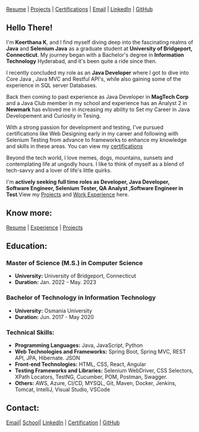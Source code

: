 [Resume](https://drive.google.com/file/d/1L7mR7kDmLZQRJGbQID0G2s0GQ2_nFXsD/view?usp=drive_link) | [Projects](Projects.md#projects) | [Certifications](Certification.md#Certification) | [Email](mailto:keerthanak1125@gmail.com) | [LinkedIn](http://linkedin.com/in/keerthana-reddy-ft25) | [GitHub](https://github.com/KeerthanaReddy1125)

## Hello There!

I'm **Keerthana K**, and I find myself diving deep into the fascinating realms of **Java** and  **Selenium Java** as a graduate student at **University of Bridgeport, Connecticut**. My journey began with a Bachelor's degree in **Information Technology** Hyderabad, and it's been quite a ride since then. 

I recently concluded my role as an **Java Developer** where I got to dive into Core Java , Java MVC and Restful API's, while also gaining some of the experience in SQL server Databases.

Back then coming to past experience as Java Developer in **MagTech Corp** and  a Java Club member in my school and experience has an Analyst 2 in **Newmark**  has evloved me in increasing my ability to Set my Career in Java Developement and Curiosity in Tesing.

With a strong passion for development and testing, I've pursued certifications like Web Designing early in my career and following with Selenium Testing from advance to frameworks to enhance my knowledge and skills in these areas. You can view my [certifications](Certification.md#Certification)


Beyond the tech world, I love memes, dogs, mountains, sunsets and contemplating life at ungodly hours. I like to think of myself as a blend of tech-savvy and a lover of life's little quirks. 

I'm **actively seeking full time roles as Developer, Java Developer, Software Engineer, Selenium Tester, QA Analyst ,Software Engineer in Test**.View my [Projects](Projects.md#projects) and [Work Experience](Experience.md#experience) here. 

## Know more:
[Resume](https://drive.google.com/file/d/1L7mR7kDmLZQRJGbQID0G2s0GQ2_nFXsD/view?usp=drive_link) | [Experience](Experience.md#experience) | [Projects](Projects.md#projects)

## Education:
### Master of Science (M.S.) in Computer Science
- **University:** University of Bridgeport, Connecticut
- **Duration:** Jan. 2022 - May. 2023
  
### Bachelor of Technology in Information Technology
- **University:** Osmania University
- **Duration:** Jun. 2017 - May 2020



### Technical Skills:

- **Programming Languages:** Java, JavaScript, Python
- **Web Technologies and Frameworks:** Spring Boot, Spring MVC, REST API, JPA, Hibernate. JSON
- **Front-end Technologies:** HTML, CSS, React, Angular
- **Testing Frameworks and Libraries:** Selenium WebDriver, CSS Selectors, XPath Locators, TestNG, Cucumber, POM, Postman, Swagger.
- **Others:** AWS, Azure, CI/CD, MYSQL, Git, Maven, Docker, Jenkins, Tomcat, IntelliJ, Visual Studio, VSCode



## Contact:
[Email](mailto:keerthanak1125@gmail.com)| [School](mailto:kkudu@my.bridgeport.edu)| [LinkedIn](https://www.linkedin.com/in/keerthana-reddy-FT25) | [Certification](Certification.md#Certification) | [GitHub](https://github.com/KeerthanaReddy1125)
